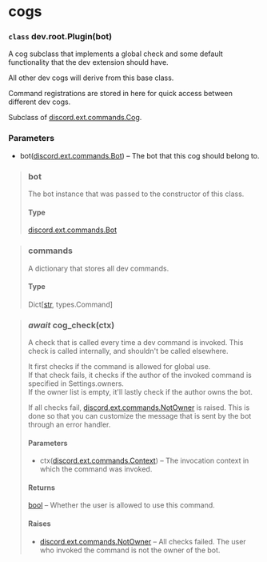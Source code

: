 # cogs

### `class` dev.root.Plugin(bot)

A cog subclass that implements a global check and some default functionality that the dev extension should have.

All other dev cogs will derive from this base class.

Command registrations are stored in here for quick access between different dev cogs.

Subclass
of [discord.ext.commands.Cog](https://discordpy.readthedocs.io/en/stable/ext/commands/api.html#discord.ext.commands.Cog).

### Parameters

- bot([discord.ext.commands.Bot](https://discordpy.readthedocs.io/en/latest/ext/commands/api.html#discord.ext.commands.Bot)) –
    The bot that this cog should belong to.

> ### bot
> The bot instance that was passed to the constructor of this class.
> #### Type
> [discord.ext.commands.Bot](https://discordpy.readthedocs.io/en/latest/ext/commands/api.html#discord.ext.commands.Bot)

> ### commands
> A dictionary that stores all dev commands.
> #### Type
> Dict[[str](https://docs.python.org/3/library/stdtypes.html#str), types.Command]

> ### *await* cog_check(ctx)
> A check that is called every time a dev command is invoked. 
> This check is called internally, and shouldn't be called elsewhere.
>
> It first checks if the command is allowed for global use.  
> If that check fails, it checks if the author of the invoked command is specified in Settings.owners.  
> If the owner list is empty, it'll lastly check if the author owns the bot.
>
> If all checks
fail, [discord.ext.commands.NotOwner](https://discordpy.readthedocs.io/en/stable/ext/commands/api.html#discord.ext.commands.NotOwner)
is raised. This is done so that you can customize the message that is sent by the bot through an error handler.
> #### Parameters
> - ctx([discord.ext.commands.Context](https://discordpy.readthedocs.io/en/latest/ext/commands/api.html#discord.ext.commands.Context)) –
> The invocation context in which the command was invoked.
> #### Returns
> [bool](https://docs.python.org/3/library/functions.html#bool) – Whether the user is allowed to use this command.
> #### Raises
> - [discord.ext.commands.NotOwner](https://discordpy.readthedocs.io/en/latest/ext/commands/api.html#discord.ext.commands.NotOwner) –
    All checks failed. The user who invoked the command is not the owner of the bot.